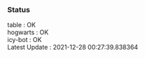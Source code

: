 ### Status


table : OK  
hogwarts : OK  
icy-bot : OK  
Latest Update : 2021-12-28 00:27:39.838364
